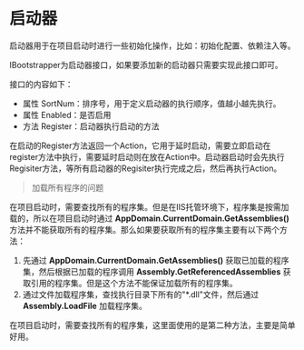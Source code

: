 # 启动器

启动器用于在项目启动时进行一些初始化操作，比如：初始化配置、依赖注入等。

IBootstrapper为启动器接口，如果要添加新的启动器只需要实现此接口即可。

接口的内容如下：

- 属性 SortNum：排序号，用于定义启动器的执行顺序，值越小越先执行。
- 属性 Enabled：是否启用
- 方法 Register：启动器执行启动的方法

在启动的Register方法返回一个Action，它用于延时启动，需要立即启动在register方法中执行，需要延时启动则在放在Action中。启动器启动时会先执行Regisiter方法，等所有启动器的Regisiter执行完成之后，然后再执行Action。


> 加载所有程序的问题

在项目启动时，需要查找所有的程序集。但是在IIS托管环境下，程序集是按需加载的，所以在项目启动时通过 **AppDomain.CurrentDomain.GetAssemblies()** 方法并不能获取所有的程序集。那么如果要获取所有的程序集主要有以下两个方法：

1. 先通过 **AppDomain.CurrentDomain.GetAssemblies()** 获取已加载的程序集，然后根据已加载的程序调用 **Assembly.GetReferencedAssemblies** 获取引用的程序集。但是这个方法不能保证加载所有的程序集。
2. 通过文件加载程序集，查找执行目录下所有的"*.dll"文件，然后通过 **Assembly.LoadFile** 加载程序集。

在项目启动时，需要查找所有的程序集，这里面使用的是第二种方法，主要是简单好用。

